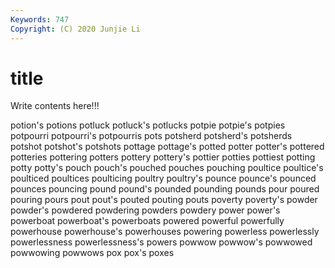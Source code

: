 ```yaml
---
Keywords: 747
Copyright: (C) 2020 Junjie Li
---
```


# title

Write contents here!!!
 
potion's 
potions
potluck 
potluck's 
potlucks 
potpie 
potpie's 
potpies 
potpourri 
potpourri's 
potpourris 
pots
potsherd 
potsherd's 
potsherds 
potshot 
potshot's 
potshots 
pottage 
pottage's 
potted 
potter
potter's 
pottered 
potteries 
pottering 
potters 
pottery 
pottery's 
pottier 
potties 
pottiest
potting 
potty 
potty's 
pouch 
pouch's 
pouched 
pouches 
pouching 
poultice 
poultice's
poulticed 
poultices 
poulticing 
poultry 
poultry's 
pounce 
pounce's 
pounced 
pounces 
pouncing
pound 
pound's 
pounded 
pounding 
pounds 
pour 
poured 
pouring 
pours 
pout
pout's 
pouted 
pouting 
pouts 
poverty 
poverty's 
powder 
powder's 
powdered 
powdering
powders 
powdery 
power 
power's 
powerboat 
powerboat's 
powerboats 
powered 
powerful 
powerfully
powerhouse 
powerhouse's 
powerhouses 
powering 
powerless 
powerlessly 
powerlessness 
powerlessness's 
powers 
powwow
powwow's 
powwowed 
powwowing 
powwows 
pox 
pox's 
poxes 

